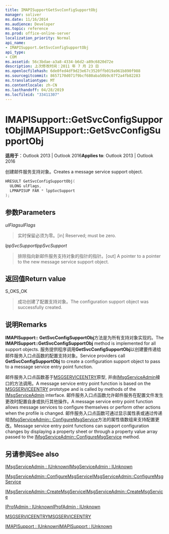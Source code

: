 ```yaml
---
title: IMAPISupportGetSvcConfigSupportObj
manager: soliver
ms.date: 11/16/2014
ms.audience: Developer
ms.topic: reference
ms.prod: office-online-server
localization_priority: Normal
api_name:
- IMAPISupport.GetSvcConfigSupportObj
api_type:
- COM
ms.assetid: 56c3bdae-a3a8-4334-b6d2-a89c6820d72e
description: 上次修改时间：2011 年 7 月 23 日
ms.openlocfilehash: 6de0fed4df9d23e67c3520ffb019a961b890f988
ms.sourcegitcommit: 8657170d071f9bcf680aba50b9c07f2a4fb82283
ms.translationtype: MT
ms.contentlocale: zh-CN
ms.lasthandoff: 04/28/2019
ms.locfileid: "33411307"
---
```

# <a name="imapisupportgetsvcconfigsupportobj"></a><span data-ttu-id="74dc8-103">IMAPISupport::GetSvcConfigSupportObj</span><span class="sxs-lookup"><span data-stu-id="74dc8-103">IMAPISupport::GetSvcConfigSupportObj</span></span>

  
  
<span data-ttu-id="74dc8-104">**适用于**：Outlook 2013 | Outlook 2016</span><span class="sxs-lookup"><span data-stu-id="74dc8-104">**Applies to**: Outlook 2013 | Outlook 2016</span></span> 
  
<span data-ttu-id="74dc8-105">创建邮件服务支持对象。</span><span class="sxs-lookup"><span data-stu-id="74dc8-105">Creates a message service support object.</span></span>
  
```cpp
HRESULT GetSvcConfigSupportObj(
  ULONG ulFlags,
  LPMAPISUP FAR * lppSvcSupport
);
```

## <a name="parameters"></a><span data-ttu-id="74dc8-106">参数</span><span class="sxs-lookup"><span data-stu-id="74dc8-106">Parameters</span></span>

 <span data-ttu-id="74dc8-107">_ulFlags_</span><span class="sxs-lookup"><span data-stu-id="74dc8-107">_ulFlags_</span></span>
  
> <span data-ttu-id="74dc8-108">实时保留必须为零。</span><span class="sxs-lookup"><span data-stu-id="74dc8-108">[in] Reserved; must be zero.</span></span>
    
 <span data-ttu-id="74dc8-109">_lppSvcSupport_</span><span class="sxs-lookup"><span data-stu-id="74dc8-109">_lppSvcSupport_</span></span>
  
> <span data-ttu-id="74dc8-110">排除指向新邮件服务支持对象的指针的指针。</span><span class="sxs-lookup"><span data-stu-id="74dc8-110">[out] A pointer to a pointer to the new message service support object.</span></span>
    
## <a name="return-value"></a><span data-ttu-id="74dc8-111">返回值</span><span class="sxs-lookup"><span data-stu-id="74dc8-111">Return value</span></span>

<span data-ttu-id="74dc8-112">S_OK</span><span class="sxs-lookup"><span data-stu-id="74dc8-112">S_OK</span></span> 
  
> <span data-ttu-id="74dc8-113">成功创建了配置支持对象。</span><span class="sxs-lookup"><span data-stu-id="74dc8-113">The configuration support object was successfully created.</span></span>
    
## <a name="remarks"></a><span data-ttu-id="74dc8-114">说明</span><span class="sxs-lookup"><span data-stu-id="74dc8-114">Remarks</span></span>

<span data-ttu-id="74dc8-115">**IMAPISupport:: GetSvcConfigSupportObj**方法是为所有支持对象实现的。</span><span class="sxs-lookup"><span data-stu-id="74dc8-115">The **IMAPISupport::GetSvcConfigSupportObj** method is implemented for all support objects.</span></span> <span data-ttu-id="74dc8-116">服务提供程序调用**GetSvcConfigSupportObj**以创建要传递给邮件服务入口点函数的配置支持对象。</span><span class="sxs-lookup"><span data-stu-id="74dc8-116">Service providers call **GetSvcConfigSupportObj** to create a configuration support object to pass to a message service entry point function.</span></span> 
  
<span data-ttu-id="74dc8-117">邮件服务入口点函数基于[MSGSERVICEENTRY](msgserviceentry.md)原型, 并由[IMsgServiceAdmin](imsgserviceadminiunknown.md)接口的方法调用。</span><span class="sxs-lookup"><span data-stu-id="74dc8-117">A message service entry point function is based on the [MSGSERVICEENTRY](msgserviceentry.md) prototype and is called by methods of the [IMsgServiceAdmin](imsgserviceadminiunknown.md) interface.</span></span> <span data-ttu-id="74dc8-118">邮件服务入口点函数允许邮件服务在配置文件发生更改时配置自身或执行其他操作。</span><span class="sxs-lookup"><span data-stu-id="74dc8-118">A message service entry point function allows message services to configure themselves or perform other actions when the profile is changed.</span></span> <span data-ttu-id="74dc8-119">邮件服务入口点函数可通过显示属性表或通过传递给[IMsgServiceAdmin:: ConfigureMsgService](imsgserviceadmin-configuremsgservice.md)方法的属性值数组来支持配置更改。</span><span class="sxs-lookup"><span data-stu-id="74dc8-119">Message service entry point functions can support configuration changes by displaying a property sheet or through a property value array passed to the [IMsgServiceAdmin::ConfigureMsgService](imsgserviceadmin-configuremsgservice.md) method.</span></span> 
  
## <a name="see-also"></a><span data-ttu-id="74dc8-120">另请参阅</span><span class="sxs-lookup"><span data-stu-id="74dc8-120">See also</span></span>



[<span data-ttu-id="74dc8-121">IMsgServiceAdmin : IUnknown</span><span class="sxs-lookup"><span data-stu-id="74dc8-121">IMsgServiceAdmin : IUnknown</span></span>](imsgserviceadminiunknown.md)
  
[<span data-ttu-id="74dc8-122">IMsgServiceAdmin::ConfigureMsgService</span><span class="sxs-lookup"><span data-stu-id="74dc8-122">IMsgServiceAdmin::ConfigureMsgService</span></span>](imsgserviceadmin-configuremsgservice.md)
  
[<span data-ttu-id="74dc8-123">IMsgServiceAdmin::CreateMsgService</span><span class="sxs-lookup"><span data-stu-id="74dc8-123">IMsgServiceAdmin::CreateMsgService</span></span>](imsgserviceadmin-createmsgservice.md)
  
[<span data-ttu-id="74dc8-124">IProfAdmin : IUnknown</span><span class="sxs-lookup"><span data-stu-id="74dc8-124">IProfAdmin : IUnknown</span></span>](iprofadminiunknown.md)
  
[<span data-ttu-id="74dc8-125">MSGSERVICEENTRY</span><span class="sxs-lookup"><span data-stu-id="74dc8-125">MSGSERVICEENTRY</span></span>](msgserviceentry.md)
  
[<span data-ttu-id="74dc8-126">IMAPISupport : IUnknown</span><span class="sxs-lookup"><span data-stu-id="74dc8-126">IMAPISupport : IUnknown</span></span>](imapisupportiunknown.md)

